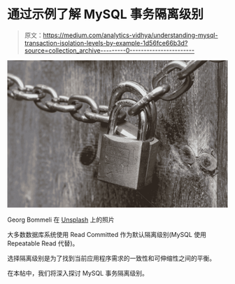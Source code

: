 # 通过示例了解 MySQL 事务隔离级别

> 原文：<https://medium.com/analytics-vidhya/understanding-mysql-transaction-isolation-levels-by-example-1d56fce66b3d?source=collection_archive---------0----------------------->

![](img/d628afa89c31eeb83c480d3ec7e03ea4.png)

Georg Bommeli 在 [Unsplash](https://unsplash.com?utm_source=medium&utm_medium=referral) 上的照片

大多数数据库系统使用 Read Committed 作为默认隔离级别(MySQL 使用 Repeatable Read 代替)。

选择隔离级别是为了找到当前应用程序需求的一致性和可伸缩性之间的平衡。

在本帖中，我们将深入探讨 MySQL 事务隔离级别。